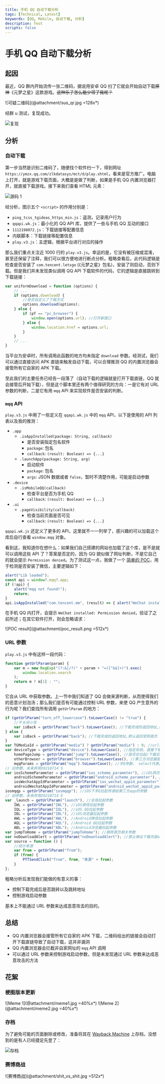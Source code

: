 ```yaml
---
title: 手机 QQ 自动下载分析
tags: [Technical, Latest]
keywords: [QQ, Mobile, 自动下载, 分析]
description: Test
scripts: false
---
```


# 手机 QQ 自动下载分析

## 起因

最近，QQ 群内开始流传一张二维码，据说用安卓 QQ 扫了它就会开始自动下载~~原神~~《元梦之星》这款游戏。~~这种乐子怎么能少得了我呢？~~

![可疑二维码](@attachment/sus_qr.jpg =128x*)

经群 u 测试，复现成功。

![复现](@attachment/replicating.jpg)

## 分析

### 自动下载

第一步当然是识别二维码了，随便找个软件扫一下，得到网址 `https://ymzx.qq.com/zlkdatasys/mct/d/play.shtml`，看来是官方推广。电脑上打开，就是游戏下载页面，大概是是做了判断，如果是手机 QQ 内置浏览器打开，就直接下载游戏。接下来我们查看 HTML 元素：

![源码 1](@attachment/mqq_src1.jpg)

经分析，图示五个 `<script>` 的作用分别是：

- `ping_tcss_tgideas_https_min.js`：遥测，记录用户行为
- `qqapi.wk.js`：最小化的 QQ API 库，提供了一些与手机 QQ 互动的接口
- `1112198072.js`：下载链接等配置信息
- 内联脚本：下载链接等配置信息
- `play.v3.js`：主逻辑，根据平台进行对应的操作

那么我们重点关注近 1000 行的 `play.v3.js`。幸运的是，它没有被压缩或混淆，甚至还保留了注释，我们可以很方便地进行断点分析。粗略查看后，此代码逻辑是检查是否安装了 `com.tencent.letsgo` (《元梦之星》包名)，安装了则启动，否则下载。但是我们并未发现类似调用 QQ API 下载软件的代码，它的逻辑是直接跳转到下载链接：

```javascript
var uniformDownload = function (options) {
    // ...
    if (options.download) {
        //是否自定义了下载方式
        options.download(options);
    } else {
        if (pf == "pc_browser") {
            window.open(options.url); //打开新窗口
        } else {
            window.location.href = options.url;
        }
    }
    // ...
}
```

当平台为安卓时，所有调用此函数的地方均未指定 `download` 参数。经测试，我们可以通过直接访问 APK 直链来触发自动下载，可以合理推测 QQ 的内置浏览器会接管所有它自家的 APK 下载。

至此我们的主要任务已经告一段落了（自动下载的逻辑就是打开下载直链，QQ 就会接管后开始下载），但是这个脚本里还有两个值得研究的方向：一是它有对 URL 参数的判断，二是它有用 `mqq` API 来实现软件是否安装的判断。

### `mqq` API

`play.v3.js` 中用了一些定义在 `qqapi.wk.js` 中的 `mqq` API，以下是使用的 API 列表以及我的推测：

- `.app`
    - `.isAppInstalled(package: String, callback)`
        - 是否安装指定包名软件
        - `package`: 包名
        - `callback`: `(result: Boolean) => {...}`
    - `.launchApp(package: String, arg)`
        - 启动软件
        - `package`: 包名
        - `args`: JSON 数据或者 `false`，暂时不清楚作用，可能是启动参数
- `.device`
    - `.isMobileQQ(callback)`
        - 检查平台是否为手机 QQ
        - `callback`: `(result: Boolean) => {...}`
- `.ui`
    - `.pageVisibility(callback)`
        - 检查当前页面是否可见
        - `callback`: `(result: Boolean) => {...}`

`qqapi.wk.js` 还定义了更多的 API，这里就不一一列举了，感兴趣的可以加载这个库后自行查看 `window.mqq` 对象。

看到这，我知道你在想什么：如果我们自己搭建的网站也加载了这个库，是不是就可以调用这些 API 了？答案是否定的，因为 QQ 貌似做了网址判断，不是它自己的就会提示 `Permission denied`。为了测试这一点，我做了一个 [简单的 POC](@note/mqq_test)，用于检测是否安装了微信，主要逻辑如下：

```javascript
alert("Lib loaded");
const api = window?.mqq?.app;
if (!api) {
    alert("mqq not found!");
    return;
}
api.isAppInstalled("com.tencent.mm", (result) => { alert("WeChat installed: " + result); });
```

在手机 QQ 内打开，会提示 `WeChat installed: Permission denied`，验证了之前所述；在其它软件打开，则会忽略请求：

![POC result](@attachment/poc_result.png =512x*)

### URL 参数

`play.v3.js` 中有这样一段代码：

```javascript
function getUrlParam(param) {
    var m = new RegExp("(?:&|/?)" + param + "=([^&$]+)").exec(
        window.location.search
    );
    return m ? m[1] : "";
}
```

它会从 URL 中获取参数。上一节中我们知道了 QQ 会做来源判断，从而使得我们的恶意计划泡汤；那么我们是否有可能通过控制 URL 参数，来使 QQ 产生意外的行为呢？我们查找所有调用 `getUrlParam` 的地方：

```javascript
if (getUrlParam("turn_off_lowercase").toLowerCase() != "true") {
    //不关闭小写
    var isBack = getUrlParam("back").toLowerCase(); //下载完成的返回地址,默认返回官网首页
} else {
    var isBack = getUrlParam("back"); //下载完成的返回地址,默认返回官网首页
}
var TGMediaId = getUrlParam("media") ? getUrlParam("media") : 0; //url传过来的渠道id
var deviceType = getUrlParam("device").toLowerCase(), //指定系统，直接下载，不拉起，auto为自动识别当前手机系统下载。
    homePageJump = getUrlParam("jump").toLowerCase(), //是否在拉起/下载后跳转到“跳转页”
    otherBrowser = getUrlParam("browser").toLowerCase(), //第三方浏览器是否启用拉起，auto启用
    mqqParams = getUrlParam("mqq").toLowerCase(); //手Q参数， select代表出现两个选择按钮
// 旧参数，未来弃用20210714 S
var iosSchemeParameter = getUrlParam("ios_scheme_parameter"), //iOS网页拉起，Scheme 参数
    androidSchemeParameter = getUrlParam("android_scheme_parameter"), //Android网页拉起， Scheme 参数
    iosWechatAppIdParameter = getUrlParam("ios_wechat_appid_parameter"), //ios下微信通过appid拉起游戏时传递给第三方app的参数
    androidWechatAppIdParameter = getUrlParam("android_wechat_appid_parameter"); //android下微信通过appid拉起游戏时传递给第三方app的参数
iosmqqp = getUrlParam("iosmqqp"); //iOS下手Q拉起传递给第三方app的参数
// 旧参数，未来弃用20210714 E
var _launch = getUrlParam("launch"), //全局拉起参数
    IWL = getUrlParam("IWL"), //iOS微信拉起参数
    IQL = getUrlParam("IQL"), //iOS QQ拉起参数
    IBL = getUrlParam("IBL"), //iOS浏览器拉起参数
    AWL = getUrlParam("AWL"), //Android微信拉起参数
    AQL = getUrlParam("AQL"), //Android QQ拉起参数
    ABL = getUrlParam("ABL"); //Android浏览器拉起参数
var jumpToHome = getUrlParam("jumpToHome"); //跳转首页相关参数
var noDownloadAlert = getUrlParam("noDownloadAlert"); //禁止弹出下载内容alert
var source = function () {
    //统计来源
    var from = getUrlParam("from");
    if (from) {
        PTTSendClick("from", from, "来源" + from);
    }
};
```

粗略分析后发现我们能做的有意义的事：

- 控制下载完成后是否跳转以及跳转地址
- 控制游戏启动参数

基本上不能通过 URL 参数来达成恶意攻击的目的。

## 总结

- QQ 内置浏览器会接管所有它自家的 APK 下载，二维码给出的链接会自动打开下载直链导致了自动下载，这并非漏洞
- QQ 内置浏览器会拦截非自家网址的 `mqq` API 调用
- 可以通过 URL 参数来控制游戏启动参数，但是未发现通过 URL 参数来达成恶意攻击的方法

## 花絮

### 梗图版本更新

![Meme 1](@attachment/meme1.jpg =40%x*) ![Meme 2](@attachment/meme2.jpg =40%x*)

### 存档

为了避免可能的页面删除或修改，准备将其在 [Wayback Machine](https://web.archive.org/) 上存档，没想到的是有人已经捷足先登了：

![存档](@attachment/web_archive.jpg)

### 赛博商战

![赛博商战](@attachment/shit_vs_shit.jpg =512x*)

